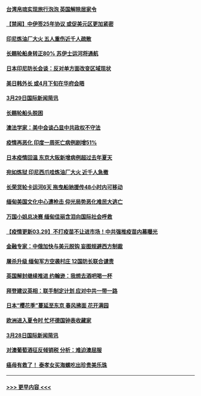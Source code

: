 #### [台湾帛琉实现旅行泡泡 英国解除居家令](../pages/prog202/a103084116.md?t=03300251) 
#### [【禁闻】中伊签25年协议 或促美元区更加紧密](../pages/prog202/a103084096.md?t=03300251) 
#### [印尼炼油厂大火 五人重伤近千人疏散](../pages/prog202/a103084077.md?t=03300251) 
#### [长赐轮船身转正80% 苏伊士运河将通航](../pages/prog202/a103084082.md?t=03300251) 
#### [日本印尼防长会谈：反对单方面改变区域现状](../pages/prog202/a103083645.md?t=03300251) 
#### [美日韩外长 或4月下旬在华府会晤](../pages/prog202/a103083666.md?t=03300251) 
#### [3月29日国际新闻简讯](../pages/prog202/a103083853.md?t=03300251) 
#### [长赐轮船头脱困](../pages/prog202/a103083856.md?t=03300251) 
#### [澳法学家：美中会谈凸显中共政权不守法](../pages/prog202/a103083858.md?t=03300251) 
#### [疫情再恶化 印度一周死亡病例剧增51%](../pages/prog202/a103083848.md?t=03300251) 
#### [日本疫情回温 东京大阪新增病例超过去年夏天](../pages/prog202/a103083843.md?t=03300251) 
#### [宛如炼狱 印尼西爪哇炼油厂大火 近千人急撤](../pages/prog202/a103083758.md?t=03300251) 
#### [长荣货轮卡运河6天 拖曳船驰援传48小时内可移动](../pages/prog202/a103083747.md?t=03300251) 
#### [缅甸美国文化中心遭枪击 仰光局势恶化难民大逃亡](../pages/prog202/a103083539.md?t=03300251) 
#### [万国小姐总决赛 缅甸佳丽含泪向国际社会呼救](../pages/prog202/a103083730.md?t=03300251) 
#### [【疫情更新03.29】不打疫苗不让进市场！中共强推疫苗内幕曝光](../pages/prog202/a103078521.md?t=03300251) 
#### [金融专家：中俄加快与美元脱钩 妄图规避西方制裁](../pages/prog202/a103083672.md?t=03300251) 
#### [屠杀升级 缅甸军方空袭村庄 12国防长联合谴责](../pages/prog202/a103083669.md?t=03300251) 
#### [英国解封继续推进 约翰逊：我想去酒吧喝一杯](../pages/prog202/a103083641.md?t=03300251) 
#### [拜登建议英相：联手制定计划 应对中共一带一路](../pages/prog202/a103083636.md?t=03300251) 
#### [日本“樱花季”蔓延至东京 春风拂面 花开满园](../pages/prog202/a103083627.md?t=03300251) 
#### [欧洲进入夏令时 忙坏德国钟表收藏家](../pages/prog202/a103083561.md?t=03300251) 
#### [3月28日国际新闻简讯](../pages/prog202/a103083555.md?t=03300251) 
#### [对澳葡萄酒征反倾销税 分析：难迫澳屈服](../pages/prog202/a103083547.md?t=03300251) 
#### [癌母有救了！ 泰孝女买海螺吃出珍贵美乐珠](../pages/prog202/a103083439.md?t=03300251) 

----
#### [ >>> 更早内容 <<< ](../indexes/prog202-earlier.md)
